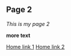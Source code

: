 ## Page 2

*This is my page 2*

**more text**

[Home link 1](index.html)
[Home link 2](https://melodygill.github.io/cse15l-lab-reports/index.html)